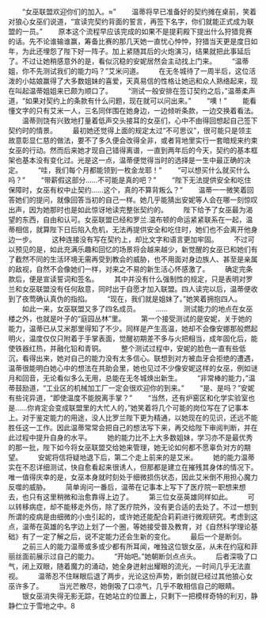 　　“女巫联盟欢迎你们的加入。≈”
　　温蒂将早已准备好的契约摊在桌前，笑着对狼心女巫们说道，“宣读完契约背面的誓言，再签下名字，你们就能正式成为联盟的一员。”
　　原本这个流程早应该完成的如果不是提莉殿下提出什么狩猎竞赛的话。先不论谁输谁赢，筹备比赛的那几天她一直忧心忡忡，狩猎当天更是度日如年，为此还埋怨了陛下好一阵子。加上紧随其后的火炮演习，结果就把此事延后了。不过让她稍感意外的是，看似沉稳的安妮居然会主动找上门来。
　　“温蒂姐，你不先测试我们的能力吗？”艾米问道。
　　在无冬城待了一周半后，这位活泼的小姑娘赢得了大多数姐妹的喜爱，天真易信的性格让她迅和众人熟络起来，现在叫起温蒂姐姐来已颇为顺口了。
　　“测试一般安排在签订契约之后，”温蒂柔声道，“如果对契约上的条款有什么问题，现在就可以问出来。”
　　“噢！”
　　能看懂文字的只有艾米一人，三名同伴围在她身边，一边倾听条款，一边交换着看法。
　　温蒂则饶有兴致地打量着低声交头接耳的女巫们，心中不由得回想起自己签下契约时的情景。
　　最初她还觉得上面的规定太过“不可思议”，很可能只是领主故意彰显仁慈的做法，要不了多久便会改得全非，或者背地里实行一套暗规来约束女巫的行动。然而后来她才现自己错得离谱，一直到两年后的今天，契约的基本框架也基本没有变化过。光是这一点，温蒂便觉得当时的选择是一生中最正确的决定。
　　“哇，我们每个月都能领到一枚金龙耶！”
　　“可以想买什么就买什么吗？”
　　“带薪假这部分……不可能是真的吧？”
　　“陛下无法提供安全和吃住保障时，女巫有权中止契约……这个，真的不算背叛么？”
　　温蒂一一微笑着回答她们的提问，就像回答当初的自己一样。她几乎能猜出安妮等人会在哪一刻惊叹出声，因为她那时也是如此惊讶地读完整张契约的。
　　陛下给予了女巫最为渴望的东西，自由和认可。女巫联盟已经和罗兰.温布顿的命运紧紧联系在一起，温蒂相信，就算陛下日后陷入危机，无法再提供安全和吃住时，她们也不会离开他身边一步。
　　这种连接没有写在契约上，却比文字和语言更加牢固。
　　不过可以预见的是，如此充满乐趣和回忆的场景将会越来越少，新觉醒的女巫已和她们有了截然不同的生活环境无需再受到教会的威胁，也不用面对身边族人、甚至是亲属的敌视，自然不会像她们一样，对来之不易的新生活心怀感激了。
　　确定完条款后，便是宣读誓词和签名。
　　其中并没有什么强制性的规定，只是表明对罗兰和女巫联盟没有任何敌意，同时出于自愿才加入联盟。四人读完以后，温蒂便收到了夜莺确认真伪的指掐。
　　“现在，我们就是姐妹了。”她笑着拥抱四人。
　　如此一来，女巫联盟又多了四名成员。
　　……
　　测试能力的地点在女巫楼之外，也就是叶子的“庭园丛林”里。
　　第一个接受测试的是安妮，关于她的能力，温蒂已从艾米那里得知了不少。同样是产生高温，她却不会像安娜那般燃起明火，温度仅仅只附着于手掌表面，觉醒初期差不多与火把相当，成年固化后，能使铁器红热，并融化铅和青铜。
　　整个测试过程中，安妮的脸色一直有些低沉，看得出来，她对自己的能力没有太多信心。联想到对方被血牙会拒绝的遭遇，温蒂很能明白她心中的想法在共助会里，她也见过不少像安妮这样的女巫，例如谜月和回音，无论看似多么无用，总能在无冬城焕出新生。
　　“非常棒的能力，”温蒂鼓励道，“工业区的机械加工厂一定会很欢迎你的到来。”
　　“是、是吗？”安妮有些诧异道，“即使温度不能脱离手掌？”
　　“当然，还有炉窑区和化学实验室也是……你肯定会变成联盟里的大忙人的，”她笑着将几个可能的岗位写在了记事本上。对于鉴定能力的用途，没人比罗兰陛下更为精通，以她现在的见识，还远不能胜任这一工作。因此温蒂常常会把自己的想法写下来，再交给陛下审阅判断，并在此过程中提升自身的水平。
　　她的能力比不上大多数姐妹，学习亦不是最优秀的那一批，陛下如今将女巫联盟交给她来管理，她无论如何都不愿辜负对方的期望。
　　安妮将信将疑地退下后，第二个走上前来的是艾米。
　　她的能力温蒂实在不忍详细测试，快自愈看起来很诱人，但那都是建立在摧残其身体的情况下。唯一值得庆幸的是，女巫本身就时刻处于细微损伤状态，因此艾米倒不用担心魔力反噬的威胁。
　　简单询问一番后，温蒂在记事本上写下了医疗院一职想来想去，也只有这里稍微和治愈靠得上边了。
　　第三位女巫英雄同样如此。
　　可以转移病症，却不能移走外伤，除了医疗院外，没有更合适的去处了。不过一想到所谓的疫病是由细微的小虫引起的，或许她还能配合莉莉进行微观研究。考虑到这点，温蒂在英雄的名字边上划了一个圈，等她接受普及教育，对《自然科学理论基础》有了一定了解之后，说不定能力还会生新的变化。
　　最后一个是断剑。
　　之前三人的能力温蒂或多或少都有所耳闻，唯独这位银女巫，从未在约寇和菲丽丝面前展示过自己的能力。
　　“开始吧。”她朝断剑点点头。
　　后者深吸了口气，闭上双眼，随着魔力的涌动，她全身迸射出耀眼的流光，一时间几乎无法直视。
　　温蒂忍不住眯眼后退了两步，光论这份声势，断剑就已经过其他狼心女巫许多了。
　　当光芒散尽，她倒吸了口凉气，几乎不敢相信自己的眼睛。
　　银女巫消失得无影无踪，在她站立的位置上，只剩下一把模样奇特的利刃，静静伫立于雪地之中。8